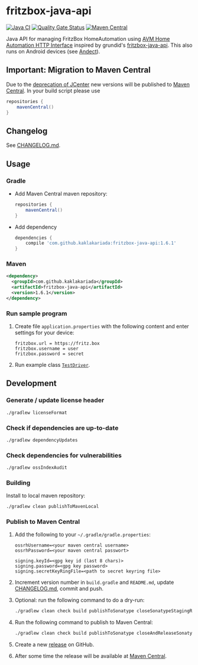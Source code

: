 # fritzbox-java-api

[![Java CI](https://github.com/kaklakariada/fritzbox-java-api/workflows/Java%20CI/badge.svg)](https://github.com/kaklakariada/fritzbox-java-api/actions?query=workflow%3A%22Java+CI%22)
[![Quality Gate Status](https://sonarcloud.io/api/project_badges/measure?project=com.github.kaklakariada%3Afritzbox-java-api&metric=alert_status)](https://sonarcloud.io/dashboard?id=com.github.kaklakariada%3Afritzbox-java-api)
[![Maven Central](https://img.shields.io/maven-central/v/com.github.kaklakariada/fritzbox-java-api)](https://search.maven.org/artifact/com.github.kaklakariada/fritzbox-java-api)

Java API for managing FritzBox HomeAutomation using [AVM Home Automation HTTP Interface](https://avm.de/fileadmin/user_upload/Global/Service/Schnittstellen/AHA-HTTP-Interface.pdf) inspired by grundid's [fritzbox-java-api](https://github.com/grundid/fritzbox-java-api). This also runs on Android devices (see [Andect](https://github.com/kaklakariada/Andect)).

## Important: Migration to Maven Central

Due to the [deprecation of JCenter](https://jfrog.com/blog/into-the-sunset-bintray-jcenter-gocenter-and-chartcenter/) new versions will be published to [Maven Central](https://search.maven.org/artifact/com.github.kaklakariada/fritzbox-java-api). In your build script please use

```groovy
repositories {
    mavenCentral()
}
```

## Changelog

See [CHANGELOG.md](CHANGELOG.md).

## Usage

### Gradle

* Add Maven Central maven repository:

    ```groovy
    repositories {
        mavenCentral()
    }
    ```

* Add dependency

    ```groovy
    dependencies {
        compile 'com.github.kaklakariada:fritzbox-java-api:1.6.1'
    }
    ```

### Maven

```xml
<dependency>
  <groupId>com.github.kaklakariada</groupId>
  <artifactId>fritzbox-java-api</artifactId>
  <version>1.6.1</version>
</dependency>
```

### Run sample program

1. Create file `application.properties` with the following content and enter settings for your device:

    ``` properties
    fritzbox.url = https://fritz.box
    fritzbox.username = user
    fritzbox.password = secret
    ```
2. Run example class [`TestDriver`](https://github.com/kaklakariada/fritzbox-java-api/blob/main/src/main/java/com/github/kaklakariada/fritzbox/TestDriver.java).

## Development

### Generate / update license header

```sh
./gradlew licenseFormat
```

### Check if dependencies are up-to-date

```sh
./gradlew dependencyUpdates
```

### Check dependencies for vulnerabilities

```sh
./gradlew ossIndexAudit
```

### Building

Install to local maven repository:
```sh
./gradlew clean publishToMavenLocal
```

### Publish to Maven Central

1. Add the following to your `~/.gradle/gradle.properties`:

    ```properties
    ossrhUsername=<your maven central username>
    ossrhPassword=<your maven central passwort>

    signing.keyId=<gpg key id (last 8 chars)>
    signing.password=<gpg key password>
    signing.secretKeyRingFile=<path to secret keyring file>
    ```

2. Increment version number in `build.gradle` and `README.md`, update [CHANGELOG.md](CHANGELOG.md), commit and push.

3. Optional: run the following command to do a dry-run:

    ```sh
    ./gradlew clean check build publishToSonatype closeSonatypeStagingRepository --info
    ```

4. Run the following command to publish to Maven Central:

    ```sh
    ./gradlew clean check build publishToSonatype closeAndReleaseSonatypeStagingRepository --info
    ```

5. Create a new [release](https://github.com/kaklakariada/fritzbox-java-api/releases) on GitHub.
6. After some time the release will be available at [Maven Central](https://repo1.maven.org/maven2/com/github/kaklakariada/fritzbox-java-api/).

